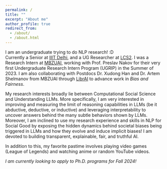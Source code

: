 ```yaml
---
permalink: /
title: ""
excerpt: "About me"
author_profile: true
redirect_from: 
  - /about/
  - /about.html
---
```


I am an undergraduate trying to do NLP research! :D \
Currently a Senior at [IIIT Delhi](https://iiitd.ac.in/), and a UG Researcher at [LCS2](https://lcs2.in/). I was a Research Intern at [MBZUAI](https://mbzuai.ac.ae/), working with Prof. Preslav Nakov for their very first Undergraduate Research Intern Program (UGRIP) in the Summer of 2023. I am also collaborating with Postdocs Dr. Xudong Han and Dr. Artem Shelmanov from MBZUAI through [LibrAI](https://librai.tech/) to advance work in _Bias and Fairness_.

My research interests broadly lie between Computational Social Science and Understanding LLMs. More specifically, I am very interested in improving and measuring the limit of reasoning capabilities in LLMs (be it abductive, deductive, or inductive) and leveraging interpretability to uncover answers behind the many subtle behaviors shown by LLMs. Moreover, I am inclined to use my research experience and skills in NLP for Social Good by exposing the hidden dynamics behind societal biases being triggered in LLMs and how they evolve and induce implicit biases! I am devoted to building transparent, explainable, fair, and truthful AI.

In addition to this, my favorite pastime involves playing video games (League of Legends) and watching anime or random YouTube videos.


_I am currently looking to apply to Ph.D. programs for Fall 2024!_
